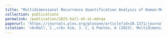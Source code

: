 ```yaml
---
title: "Multidimensional Recurrence Quantification Analysis of Human-Metronome Phasing"
collection: publications
permalink: /publication/2023-hall-et-al-mdrqa
paperurl: 'https://journals.plos.org/plosone/article?id=10.1371/journal.pone.0279987'
citation: '<b>Hall, C.,</b> Kim, J. C, & Paxton, A (2023). Multidimensional Recurrence Quantification Analysis of Human-Metronome Phasing. <i>PLOS One</i>. <i>18</i>(2): e0279987. <u><a href="https://journals.plos.org/plosone/article?id=10.1371/journal.pone.0279987" style="color:#0C16A7">doi: 10.1371/journal.pone.0279987</a></u>'
---
```

